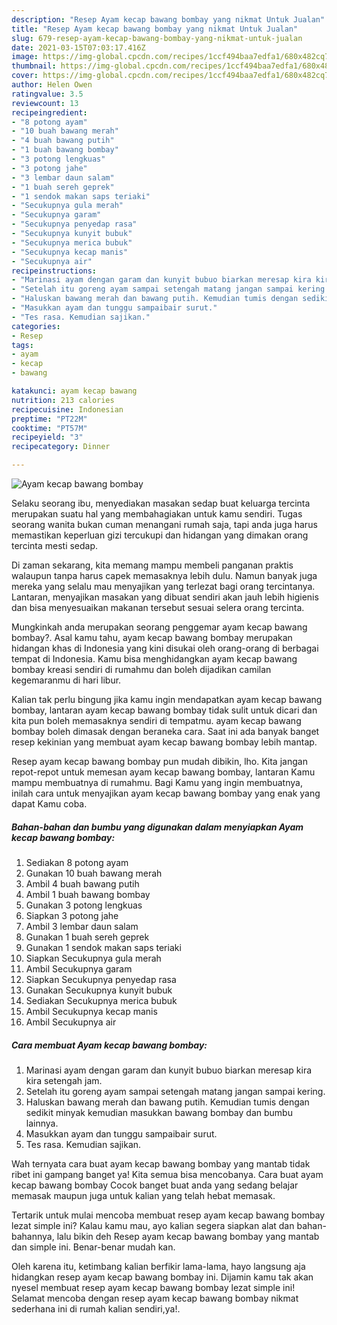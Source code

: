 ```yaml
---
description: "Resep Ayam kecap bawang bombay yang nikmat Untuk Jualan"
title: "Resep Ayam kecap bawang bombay yang nikmat Untuk Jualan"
slug: 679-resep-ayam-kecap-bawang-bombay-yang-nikmat-untuk-jualan
date: 2021-03-15T07:03:17.416Z
image: https://img-global.cpcdn.com/recipes/1ccf494baa7edfa1/680x482cq70/ayam-kecap-bawang-bombay-foto-resep-utama.jpg
thumbnail: https://img-global.cpcdn.com/recipes/1ccf494baa7edfa1/680x482cq70/ayam-kecap-bawang-bombay-foto-resep-utama.jpg
cover: https://img-global.cpcdn.com/recipes/1ccf494baa7edfa1/680x482cq70/ayam-kecap-bawang-bombay-foto-resep-utama.jpg
author: Helen Owen
ratingvalue: 3.5
reviewcount: 13
recipeingredient:
- "8 potong ayam"
- "10 buah bawang merah"
- "4 buah bawang putih"
- "1 buah bawang bombay"
- "3 potong lengkuas"
- "3 potong jahe"
- "3 lembar daun salam"
- "1 buah sereh geprek"
- "1 sendok makan saps teriaki"
- "Secukupnya gula merah"
- "Secukupnya garam"
- "Secukupnya penyedap rasa"
- "Secukupnya kunyit bubuk"
- "Secukupnya merica bubuk"
- "Secukupnya kecap manis"
- "Secukupnya air"
recipeinstructions:
- "Marinasi ayam dengan garam dan kunyit bubuo biarkan meresap kira kira setengah jam."
- "Setelah itu goreng ayam sampai setengah matang jangan sampai kering."
- "Haluskan bawang merah dan bawang putih. Kemudian tumis dengan sedikit minyak kemudian masukkan bawang bombay dan bumbu lainnya."
- "Masukkan ayam dan tunggu sampaibair surut."
- "Tes rasa. Kemudian sajikan."
categories:
- Resep
tags:
- ayam
- kecap
- bawang

katakunci: ayam kecap bawang 
nutrition: 213 calories
recipecuisine: Indonesian
preptime: "PT22M"
cooktime: "PT57M"
recipeyield: "3"
recipecategory: Dinner

---
```



![Ayam kecap bawang bombay](https://img-global.cpcdn.com/recipes/1ccf494baa7edfa1/680x482cq70/ayam-kecap-bawang-bombay-foto-resep-utama.jpg)

Selaku seorang ibu, menyediakan masakan sedap buat keluarga tercinta merupakan suatu hal yang membahagiakan untuk kamu sendiri. Tugas seorang  wanita bukan cuman menangani rumah saja, tapi anda juga harus memastikan keperluan gizi tercukupi dan hidangan yang dimakan orang tercinta mesti sedap.

Di zaman  sekarang, kita memang mampu membeli panganan praktis walaupun tanpa harus capek memasaknya lebih dulu. Namun banyak juga mereka yang selalu mau menyajikan yang terlezat bagi orang tercintanya. Lantaran, menyajikan masakan yang dibuat sendiri akan jauh lebih higienis dan bisa menyesuaikan makanan tersebut sesuai selera orang tercinta. 



Mungkinkah anda merupakan seorang penggemar ayam kecap bawang bombay?. Asal kamu tahu, ayam kecap bawang bombay merupakan hidangan khas di Indonesia yang kini disukai oleh orang-orang di berbagai tempat di Indonesia. Kamu bisa menghidangkan ayam kecap bawang bombay kreasi sendiri di rumahmu dan boleh dijadikan camilan kegemaranmu di hari libur.

Kalian tak perlu bingung jika kamu ingin mendapatkan ayam kecap bawang bombay, lantaran ayam kecap bawang bombay tidak sulit untuk dicari dan kita pun boleh memasaknya sendiri di tempatmu. ayam kecap bawang bombay boleh dimasak dengan beraneka cara. Saat ini ada banyak banget resep kekinian yang membuat ayam kecap bawang bombay lebih mantap.

Resep ayam kecap bawang bombay pun mudah dibikin, lho. Kita jangan repot-repot untuk memesan ayam kecap bawang bombay, lantaran Kamu mampu membuatnya di rumahmu. Bagi Kamu yang ingin membuatnya, inilah cara untuk menyajikan ayam kecap bawang bombay yang enak yang dapat Kamu coba.

<!--inarticleads1-->

##### Bahan-bahan dan bumbu yang digunakan dalam menyiapkan Ayam kecap bawang bombay:

1. Sediakan 8 potong ayam
1. Gunakan 10 buah bawang merah
1. Ambil 4 buah bawang putih
1. Ambil 1 buah bawang bombay
1. Gunakan 3 potong lengkuas
1. Siapkan 3 potong jahe
1. Ambil 3 lembar daun salam
1. Gunakan 1 buah sereh geprek
1. Gunakan 1 sendok makan saps teriaki
1. Siapkan Secukupnya gula merah
1. Ambil Secukupnya garam
1. Siapkan Secukupnya penyedap rasa
1. Gunakan Secukupnya kunyit bubuk
1. Sediakan Secukupnya merica bubuk
1. Ambil Secukupnya kecap manis
1. Ambil Secukupnya air




<!--inarticleads2-->

##### Cara membuat Ayam kecap bawang bombay:

1. Marinasi ayam dengan garam dan kunyit bubuo biarkan meresap kira kira setengah jam.
1. Setelah itu goreng ayam sampai setengah matang jangan sampai kering.
1. Haluskan bawang merah dan bawang putih. Kemudian tumis dengan sedikit minyak kemudian masukkan bawang bombay dan bumbu lainnya.
1. Masukkan ayam dan tunggu sampaibair surut.
1. Tes rasa. Kemudian sajikan.




Wah ternyata cara buat ayam kecap bawang bombay yang mantab tidak ribet ini gampang banget ya! Kita semua bisa mencobanya. Cara buat ayam kecap bawang bombay Cocok banget buat anda yang sedang belajar memasak maupun juga untuk kalian yang telah hebat memasak.

Tertarik untuk mulai mencoba membuat resep ayam kecap bawang bombay lezat simple ini? Kalau kamu mau, ayo kalian segera siapkan alat dan bahan-bahannya, lalu bikin deh Resep ayam kecap bawang bombay yang mantab dan simple ini. Benar-benar mudah kan. 

Oleh karena itu, ketimbang kalian berfikir lama-lama, hayo langsung aja hidangkan resep ayam kecap bawang bombay ini. Dijamin kamu tak akan nyesel membuat resep ayam kecap bawang bombay lezat simple ini! Selamat mencoba dengan resep ayam kecap bawang bombay nikmat sederhana ini di rumah kalian sendiri,ya!.

